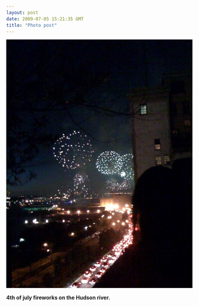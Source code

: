 ```yaml
---
layout: post
date: 2009-07-05 15:21:35 GMT
title: "Photo post"
---
```

![travisj](/images/2632d15dd26282e356ef165dfc484a93ac6bae300f5a2972adda702bdffc9a76.jpg)

<b>4th of july fireworks on the Hudson river.</b>